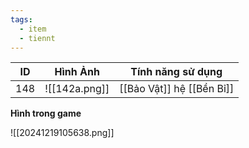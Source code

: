 ```yaml
---
tags:
  - item
  - tiennt
---
```


| ID  | Hình Ảnh      | Tính năng sử dụng         |
| --- | ------------- | ------------------------- |
| 148 | ![[142a.png]] | [[Bảo Vật]] hệ [[Bền Bỉ]] |

**Hình trong game**

![[20241219105638.png]]
